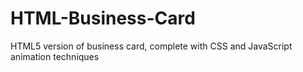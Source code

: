 # HTML-Business-Card
HTML5 version of business card, complete with CSS and JavaScript animation techniques

